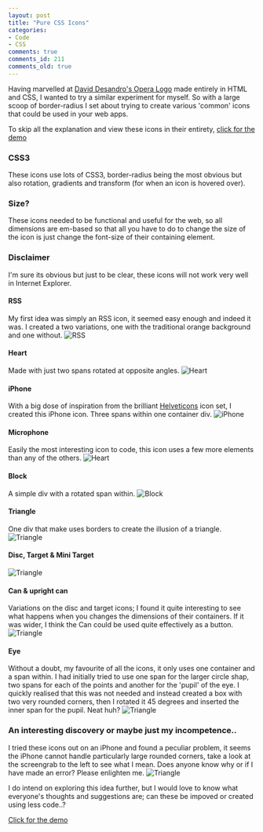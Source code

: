 ```yaml
---
layout: post
title: "Pure CSS Icons"
categories:
- Code
- CSS
comments: true
comments_id: 211
comments_old: true
---
```


Having marvelled at [David Desandro's Opera Logo](http://desandro.com/articles/opera-logo-css/) made entirely in HTML and CSS, I wanted to try a similar experiment for myself. So with a large scoop of border-radius I set about trying to create various 'common' icons that could be used in your web apps.

To skip all the explanation and view these icons in their entirety, [click for the demo](http://rathersplendid.net/cssicons/)

### CSS3
These icons use lots of CSS3, border-radius being the most obvious but also rotation, gradients and transform (for when an icon is hovered over).

### Size?

These icons needed to be functional and useful for the web, so all dimensions are em-based so that all you have to do to change the size of the icon is just change the font-size of their containing element.

### Disclaimer

I'm sure its obvious but just to be clear, these icons will not work very well in Internet Explorer.

#### RSS
My first idea was simply an RSS icon, it seemed easy enough and indeed it was. I created a two variations, one with the traditional orange background and one without.
![RSS](/img/posts/211.png)

#### Heart
Made with just two spans rotated at opposite angles.
![Heart](/img/posts/210.png)

#### iPhone
With a big dose of inspiration from the brilliant [Helveticons](http://helveticons.ch) icon set, I created this iPhone icon. Three spans within one container div.
![iPhone](/img/posts/209.png)

#### Microphone
Easily the most interesting icon to code, this icon uses a few more elements than any of the others.
![Heart](/img/posts/208.png)

#### Block
A simple div with a rotated span within.
![Block](/img/posts/207.png)

#### Triangle
One div that make uses borders to create the illusion of a triangle.
![Triangle](/img/posts/206.png)

#### Disc, Target & Mini Target
![Triangle](/img/posts/205.png)

#### Can & upright can
Variations on the disc and target icons; I found it quite interesting to see what happens when you changes the dimensions of their containers. If it was wider, I think the Can could be used quite effectively as a button.
![Triangle](/img/posts/204.png)

#### Eye
Without a doubt, my favourite of all the icons, it only uses one container and a span within. I had initially tried to use one span for the larger circle shap, two spans for each of the points and another for the 'pupil' of the eye. I quickly realised that this was not needed and instead created a box with two very rounded corners, then I rotated it 45 degrees and inserted the inner span for the pupil. Neat huh?
![Triangle](/img/posts/203.png)

### An interesting discovery or maybe just my incompetence..
I tried these icons out on an iPhone and found a peculiar problem, it seems the iPhone cannot handle particularly large rounded corners, take a look at the screengrab to the left to see what I mean. Does anyone know why or if I have made an error? Please enlighten me.
![Triangle](/img/posts/202.png)

I do intend on exploring this idea further, but I would love to know what everyone's thoughts and suggestions are; can these be impoved or created using less code..?

[Click for the demo](http://rathersplendid.net/cssicons/)